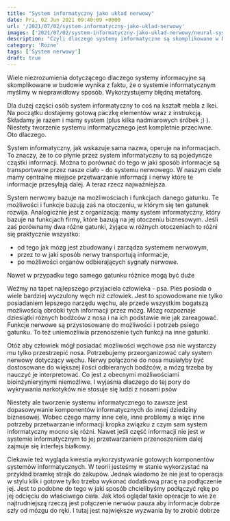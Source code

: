 ```yaml
---
title: "System informatyczny jako układ nerwowy"
date: Fri, 02 Jun 2021 09:40:09 +0000
url: '/2021/07/02/system-informatyczny-jako-uklad-nerwowy'
images: ['2021/07/02/system-informatyczny-jako-uklad-nerwowy/neural-system.jpg']
description: "Czyli dlaczego systemy informatyczne są skomplikowane w budowie"
category: 'Różne'
tags: ['System nerwowy']
draft: true
---
```

Wiele niezrozumienia dotyczącego dlaczego systemy informacyjne są skomplikowane w budowie wynika z faktu, że o systemie informatycznym myślimy w nieprawidłowy sposób. Wykorzystujemy błędną metaforę.

Dla dużej części osób system informatyczny to coś na kształt mebla z Ikei. Na początku dostajemy gotową paczkę elementów wraz z instrukcją. Składamy je razem i mamy system (plus kilka nadmiarowych śróbek ;) ). Niestety tworzenie systemu informatycznego jest kompletnie przeciwne. Oto dlaczego.

System informatyczny, jak wskazuje sama nazwa, operuje na informacjach. To znaczy, że to co płynie przez system informatyczny to są pojedyncze cząstki informacji. Można to porównać do tego w jaki sposób informacje są transportwane przez nasze ciało - do systemu nerwowego. W naszym ciele mamy centralne miejsce przetwarzanie informacji i nerwy które te informacje przesyłają dalej. A teraz rzecz najważniejsza.

System nerwowy bazuje na możliwościach i funkcjach danego gatunku. Te możliwości i funkcje bazują zaś na otoczeniu, w którym się ten gatunek rozwija. Analogicznie jest z organizacją: mamy system informatyczny, który bazuje na funkcjach firmy, które bazują na jej otoczeniu biznesowym. Jeśli zaś porównamy dwa różne gatunki, żyjące w różnych otoczeniach to różni się praktycznie wszystko:

- od tego jak mózg jest zbudowany i zarządza systemem nerwowym,
- przez to w jaki sposób nerwy transportują informacje, 
- po możliwości organów odbierających sygnały nerwowe. 
 
Nawet w przypadku tego samego gatunku różnice mogą być duże 

Weźmy na tapet najlepszego przyjaciela człowieka - psa. Pies posiada o wiele bardziej wyczulony węch niż człowiek. Jest to spowodowane nie tylko posiadaniem lepszego narzędu węchu, ale przede wszystkim bogatszą możliwością obróbki tych informacji przez mózg. Mózg rozpoznaje dziesiątki różnych bodźców z nosa i na ich podstawie wie jak zareagować. Funkcje nerwowe są przystosowane do możliwości i potrzeb psiego gatunku. To też uniemożliwia przenoszenie tych funkcji na inne gatunki.

Otóż aby człowiek mógł posiadać możliwości węchowe psa nie wystarczy mu tylko przestrzepić nosa. Potrzebujemy przeorganizować cały system nerwowy dotyczący węchu. Nerwy połączone do nosa musiałyby być dostosowane do większej ilości odbieranych bodźców, a mózg trzeba by nauczyć je interpretować. Co jest z obecnymi możliwościami bioinżynieryjnymi niemożliwe. I wyjaśnia dlaczego do tej pory do wykrywania narkotyków nie stosuje się ludzi z nosami psów

Niestety ale tworzenie systemu informatycznego to zawsze jest dopasowywanie komponentów informatycznych do innej dziedziny biznesowej. Wobec czego mamy inne cele, inne problemy a więc inne potrzeby przetwarzanie informacji kropka związku z czym sam system informatyczny mocno się różni. Nawet jeśli część informacji nie jest w systemie informatycznym to jej przetwarzaniem przenoszeniem dalej zajmuje się interfejs białkowy.

Ciekawie też wygląda kwestia wykorzystywanie gotowych komponentów systemów informatycznych. W teorii jesteśmy w stanie wykorzystać na przykład bramkę strajk do zakupów. Jednak wiadomo że nie jest to operacja w stylu klik i gotowe tylko trzeba wykonać dodatkową pracę na podłączenie jej. Jest to podobne do tego w jaki sposób chcielibyśmy podłączyć rękę po jej odcięciu do właściwego ciała. Jak ktoś oglądał takie operacje to wie że najtrudniejszą rzeczą jest połączenie nerwów pauza aby informacje dobrze szły od mózgu do ręki. I tutaj jest największe wyzwania by to zrobić dobrze
